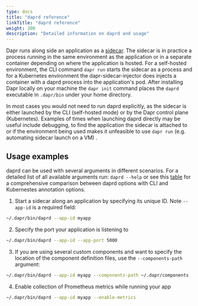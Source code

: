 ```yaml
---
type: docs
title: "daprd reference"
linkTitle: "daprd reference"
weight: 300
description: "Detailed information on daprd and usage"
---
```


Dapr runs along side an application as a [sidecar](https://docs.dapr.io/concepts/overview/#sidecar-architecture). The sidecar is in practice a process running in the same environment as the application or in a separate container depending on where the application is hosted. For a self-hosted environment, the CLI command `dapr run` starts the sidecar as a process and for a Kubernetes environment the dapr-sidecar-injector does injects a container with a daprd process into the application's pod. After installing Dapr locally on your machine the `dapr init` command places the `daprd` executable in `.dapr/bin` under your home directory.

In most cases you would not need to run daprd explicitly, as the sidecar is either launched by the CLI (self-hosted mode) or by the Dapr control plane (Kubernetes). Examples of times when launching daprd directly may be useful include debugging, to find the application the sidecar is attached to or if the environment being used makes it unfeasible to use `dapr run` (e.g. automating sidecar launch on a VM) .

## Usage examples

daprd can be used with several arguments in different scenarios. For a detailed list of all available arguments run: `daprd --help` or see this [table](https://docs.dapr.io/reference/arguments-annotations-overview/) for a comprehensive comparison between daprd options with CLI and Kubernestes annotation options.

1. Start a sidecar along an application by specifying its unique ID. Note `--app-id` is a required field:

```bash
~/.dapr/bin/daprd --app-id myapp
```

2. Specify the port your application is listening to

```bash
~/.dapr/bin/daprd --app-id --app-port 5000
```
3. If you are using several custom components and want to specify the location of the component definition files, use the `--components-path` argument:

```bash
~/.dapr/bin/daprd --app-id myapp --components-path ~/.dapr/components
```

4. Enable collection of Prometheus metrics while running your app

```bash
~/.dapr/bin/daprd --app-id myapp --enable-metrics
```

